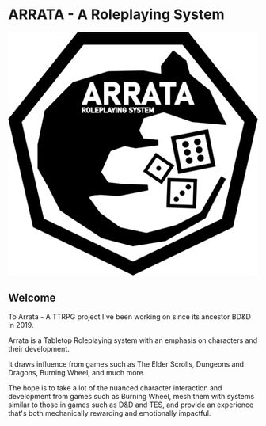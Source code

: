 # ARRATA - A Roleplaying System

![Arrata Logo](rat.png)

## Welcome

To Arrata - A TTRPG project I've been working on since its ancestor BD&D in 2019.

Arrata is a Tabletop Roleplaying system with an emphasis on characters and their development.

It draws influence from games such as The Elder Scrolls, Dungeons and Dragons, Burning Wheel, and much more.

The hope is to take a lot of the nuanced character interaction and development from games such as Burning Wheel, mesh them with systems similar to those in games such as D&D and TES, and provide an experience that's both mechanically rewarding and emotionally impactful.
